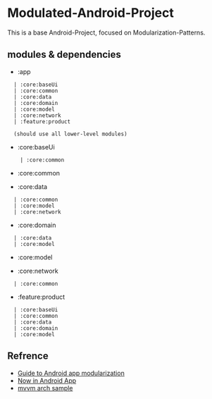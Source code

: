 # Modulated-Android-Project

This is a base Android-Project, focused on Modularization-Patterns.

## modules & dependencies

- :app

```
  | :core:baseUi 
  | :core:common
  | :core:data
  | :core:domain
  | :core:model
  | :core:network
  | :feature:product

  (should use all lower-level modules)
```

- :core:baseUi

```
    | :core:common
```

- :core:common

- :core:data

```
  | :core:common
  | :core:model
  | :core:network
```

- :core:domain

```
  | :core:data
  | :core:model
```

- :core:model

- :core:network

```
  | :core:common
```

- :feature:product

```
  | :core:baseUi
  | :core:common
  | :core:data
  | :core:domain
  | :core:model
```

## Refrence

- [Guide to Android app modularization](https://developer.android.com/topic/modularization)
- [Now in Android App](https://developer.android.com/topic/modularization)
- [mvvm arch sample](https://github.com/faruktoptas/mvvm-arch-sample)